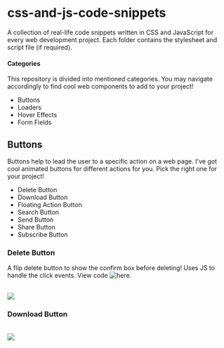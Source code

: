 # css-and-js-code-snippets

A collection of real-life code snippets written in CSS and JavaScript for every web development project. Each folder contains the stylesheet and script file (if required).

#### Categories

This repository is divided into mentioned categories. You may navigate accordingly to find cool web components to add to your project!

- Buttons
- Loaders
- Hover Effects
- Form Fields

## Buttons

Buttons help to lead the user to a specific action on a web page. I've got cool animated buttons for different actions for you. Pick the right one for your project!

- Delete Button
- Download Button
- Floating Action Button
- Search Button
- Send Button
- Share Button
- Subscribe Button

### Delete Button

A flip delete button to show the confirm box before deleting! Uses JS to handle the click events. View code ![here](https://github.com/Ritika-Agrawal811/css-and-js-code-snippets/tree/main/Buttons/Delete_Button).

<br/>
<img src="https://drive.google.com/uc?export=view&id=1fdoN7qtZgq2tTgbiOwefkMOFCcnPgBdH"/>

### Download Button

<br/>
 <img src="https://drive.google.com/uc?export=view&id=1i5rgyboMC3hkMIC5hfM74Tpg7_N-Kp2X"/>
